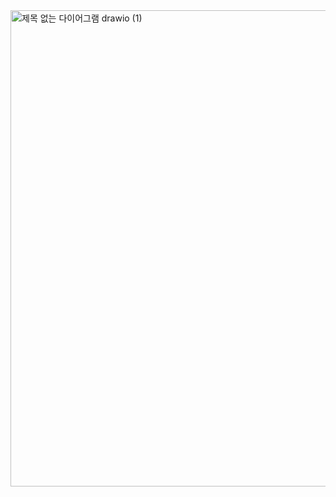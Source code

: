 
<img width="1372" height="762" alt="제목 없는 다이어그램 drawio (1)" src="https://github.com/user-attachments/assets/02a9384c-dec7-44cc-97c4-ec0b703390b2" />
